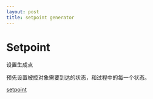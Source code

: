 ```yaml
---
layout: post
title: setpoint generator
---
```


# Setpoint

设置生成点

预先设置被控对象需要到达的状态，和过程中的每一个状态。

[setpoint](https://en.wikipedia.org/wiki/Setpoint_(control_system))

